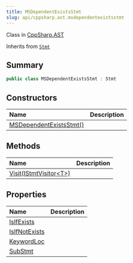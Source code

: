```yaml
---
title: MSDependentExistsStmt
slug: api/cppsharp.ast.msdependentexistsstmt
---
```

Class in [CppSharp.AST](/api/cppsharp/ast)

Inherits from [`Stmt`](/api/cppsharp/ast/stmt)

## Summary



```csharp
public class MSDependentExistsStmt : Stmt
```

## Constructors

|Name|Description|
|:---|:---|
|[MSDependentExistsStmt\(\)](/api/cppsharp/ast/msdependentexistsstmt//ctor)||

## Methods

|Name|Description|
|:---|:---|
|[Visit\(IStmtVisitor\<T\>\)](/api/cppsharp/ast/msdependentexistsstmt/visit)||

## Properties

|Name|Description|
|:---|:---|
|[IsIfExists](/api/cppsharp/ast/msdependentexistsstmt/isifexists)||
|[IsIfNotExists](/api/cppsharp/ast/msdependentexistsstmt/isifnotexists)||
|[KeywordLoc](/api/cppsharp/ast/msdependentexistsstmt/keywordloc)||
|[SubStmt](/api/cppsharp/ast/msdependentexistsstmt/substmt)||

